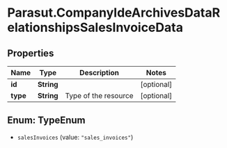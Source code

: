 # Parasut.CompanyIdeArchivesDataRelationshipsSalesInvoiceData

## Properties
Name | Type | Description | Notes
------------ | ------------- | ------------- | -------------
**id** | **String** |  | [optional] 
**type** | **String** | Type of the resource | [optional] 


<a name="TypeEnum"></a>
## Enum: TypeEnum


* `salesInvoices` (value: `"sales_invoices"`)




